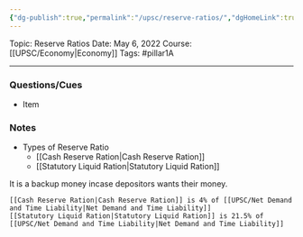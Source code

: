```yaml
---
{"dg-publish":true,"permalink":"/upsc/reserve-ratios/","dgHomeLink":true,"dgPassFrontmatter":false}
---
```


Topic: Reserve Ratios
Date: May 6, 2022
Course:[[UPSC/Economy|Economy]]
Tags: #pillar1A

---

### Questions/Cues
- Item

### Notes
- Types of Reserve Ratio
	- [[Cash Reserve Ration|Cash Reserve Ration]]
	- [[Statutory Liquid Ration|Statutory Liquid Ration]]

It is a backup money incase depositors wants their money.

	[[Cash Reserve Ration|Cash Reserve Ration]] is 4% of [[UPSC/Net Demand and Time Liability|Net Demand and Time Liability]]
	[[Statutory Liquid Ration|Statutory Liquid Ration]] is 21.5% of [[UPSC/Net Demand and Time Liability|Net Demand and Time Liability]]


